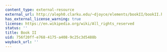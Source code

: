 ```yaml
---
content_type: external-resource
external_url: http://aleph0.clarku.edu/~djoyce/elements/bookII/bookII.html
has_external_license_warning: true
license: https://en.wikipedia.org/wiki/All_rights_reserved
status: ''
title: Book II
uid: 756f20ff-e768-4175-a408-9c25c3d5488b
wayback_url: ''
---
```

